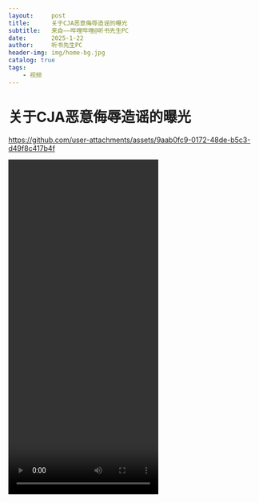 ```yaml
---
layout:     post
title:      关于CJA恶意侮辱造谣的曝光
subtitle:   来自——哔哩哔哩@听书先生PC
date:       2025-1-22
author:     听书先生PC
header-img: img/home-bg.jpg
catalog: true
tags:
    - 视频
---
```


# 关于CJA恶意侮辱造谣的曝光

https://github.com/user-attachments/assets/9aab0fc9-0172-48de-b5c3-d49f8c417b4f

<video width="300" height="671" controls>
    <source src="https://github.com/user-attachments/assets/9aab0fc9-0172-48de-b5c3-d49f8c417b4f" type="video/mp4">
</video>
